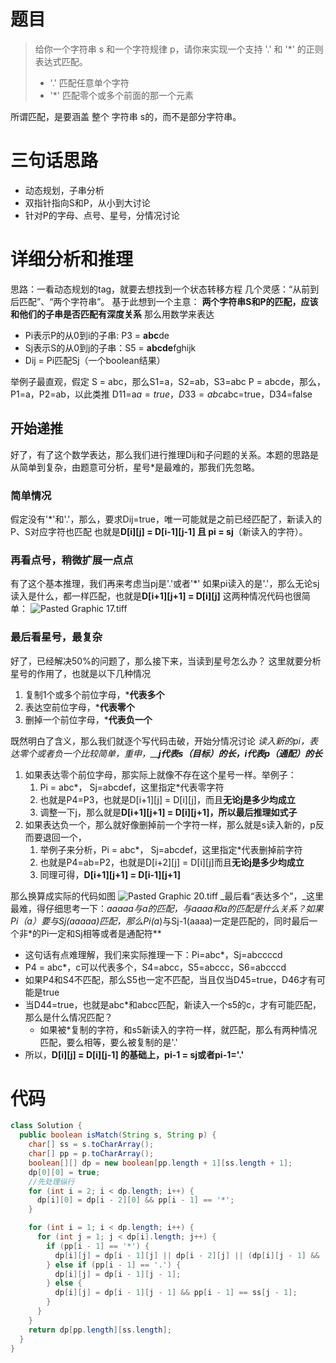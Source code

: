 # 题目
> 给你一个字符串 s 和一个字符规律 p，请你来实现一个支持 '.' 和 '*' 的正则表达式匹配。
> - '.' 匹配任意单个字符
> - '*' 匹配零个或多个前面的那一个元素
> 
所谓匹配，是要涵盖 整个 字符串 s的，而不是部分字符串。

# 三句话思路

- 动态规划，子串分析
- 双指针指向S和P，从小到大讨论
- 针对P的字母、点号、星号，分情况讨论
# 详细分析和推理
思路：一看动态规划的tag，就要去想找到一个状态转移方程
几个灵感：“从前到后匹配”、“两个字符串”。
基于此想到一个主意：
**两个字符串S和P的匹配，应该和他们的子串是否匹配有深度关系**
那么用数学来表达

- Pi表示P的从0到i的子串: P3 = **abc**de
- Sj表示S的从0到j的子串：S5 = **abcde**fghijk
- Dij = Pi匹配Sj（一个boolean结果）

举例子最直观，假定
S = abc，那么S1=a，S2=ab，S3=abc
P = abcde，那么，P1=a，P2=ab，以此类推
D11=a$a=true，D33=abc$abc=true，D34=false
## 开始递推
好了，有了这个数学表达，那么我们进行推理Dij和子问题的关系。本题的思路是从简单到复杂，由题意可分析，星号*是最难的，那我们先忽略。
### 简单情况
假定没有'*'和'.'，那么，要求Dij=true，唯一可能就是之前已经匹配了，新读入的P、S对应字符也匹配
也就是**D[i][j] = D[i-1][j-1] 且 pi = sj**（新读入的字符）。
### 再看点号，稍微扩展一点点
有了这个基本推理，我们再来考虑当pj是'.'或者'*'
如果pi读入的是'.'，那么无论sj读入是什么，都一样匹配，也就是**D[i+1][j+1] = D[i][j]**
这两种情况代码也很简单：
![Pasted Graphic 17.tiff](https://cdn.nlark.com/yuque/0/2024/tif/22367711/1718279530414-2a6ab7b6-588e-45c4-a8af-798aed60ad43.tif?x-oss-process=image/format,png#averageHue=%232c2c2b&clientId=u8b4b6ed7-120a-4&from=paste&height=267&id=u301f2bad&originHeight=534&originWidth=1536&originalType=binary&ratio=2&rotation=0&showTitle=false&size=2465070&status=done&style=none&taskId=uf9d1d646-41f3-43ef-8102-dcd0a23ef08&title=&width=768)
### 最后看星号，最复杂
好了，已经解决50%的问题了，那么接下来，当读到星号怎么办？
这里就要分析星号的作用了，也就是以下几种情况

1. 复制1个或多个前位字母，***代表多个**
2. 表达空前位字母，***代表零个**
3. 删掉一个前位字母，***代表负一个**

既然明白了含义，那么我们就逐个写代码击破，开始分情况讨论
_读入新的pi，表达零个或者负一个比较简单，重申，__**j代表s（目标）的长，i代表p（通配）的长**_

1. 如果表达零个前位字母，那实际上就像不存在这个星号一样。举例子：
   1. Pi = abc*， Sj=abcdef，这里指定*代表零字符
   2. 也就是P4=P3，也就是D[i+1][j] = D[i][j]，而且**无论j是多少均成立**
   3. 调整一下j，那么就是**D[i+1][j+1] = D[i][j+1]，所以最后推理如式子**
2. 如果表达负一个，那么就好像删掉前一个字符一样，那么就是s读入新的，p反而要退回一个，
   1. 举例子来分析，Pi = abc*， Sj=abcdef，这里指定*代表删掉前字符
   2. 也就是P4=ab=P2，也就是D[i+2][j] = D[i][j]而且**无论j是多少均成立**
   3. 同理可得，**D[i+1][j+1] = D[i-1][j+1]**

那么换算成实际的代码如图
![Pasted Graphic 20.tiff](https://cdn.nlark.com/yuque/0/2024/tif/22367711/1718279765230-9f9969b1-f07e-400e-b5e5-6bf9bacc65ff.tif?x-oss-process=image/format,png#averageHue=%232d2d2c&clientId=u8b4b6ed7-120a-4&from=paste&height=203&id=u3d66fd26&originHeight=406&originWidth=1422&originalType=binary&ratio=2&rotation=0&showTitle=false&size=1736346&status=done&style=none&taskId=u51f88848-4325-4764-9ad3-3450af0786a&title=&width=711)
_最后看“表达多个”，_这里最难，得仔细思考一下：**aaaaa与a的匹配，与aaaa和a的匹配是什么关系？如果Pi（a*）要与Sj(aaaaa)匹配，那么Pi(a*)与Sj-1(aaaa)一定是匹配的，同时最后一个非*的Pi一定和Sj相等或者是通配符**

- 这句话有点难理解，我们来实际推理一下：Pi=abc*，Sj=abccccd
- P4 = abc*，c可以代表多个，S4=abcc，S5=abccc，S6=abcccd
- 如果P4和S4不匹配，那么S5也一定不匹配，当且仅当D45=true，D46才有可能是true
- 当D44=true，也就是abc*和abcc匹配，新读入一个s5的c，才有可能匹配，那么是什么情况匹配？
   - 如果被*复制的字符，和s5新读入的字符一样，就匹配，那么有两种情况匹配，要么相等，要么被复制的是'.'
- 所以，**D[i][j] = D[i][j-1] 的基础上，pi-1 = sj或者pi-1='.'**
# 代码
```java
class Solution {
  public boolean isMatch(String s, String p) {
    char[] ss = s.toCharArray();
    char[] pp = p.toCharArray();
    boolean[][] dp = new boolean[pp.length + 1][ss.length + 1];
    dp[0][0] = true;
    //先处理纵行
    for (int i = 2; i < dp.length; i++) {
      dp[i][0] = dp[i - 2][0] && pp[i - 1] == '*';
    }

    for (int i = 1; i < dp.length; i++) {
      for (int j = 1; j < dp[i].length; j++) {
        if (pp[i - 1] == '*') {
          dp[i][j] = dp[i - 1][j] || dp[i - 2][j] || (dp[i][j - 1] && (pp[i - 2] == ss[j - 1] || pp[i - 2] == '.'));
        } else if (pp[i - 1] == '.') {
          dp[i][j] = dp[i - 1][j - 1];
        } else {
          dp[i][j] = dp[i - 1][j - 1] && pp[i - 1] == ss[j - 1];
        }
      }
    }
    return dp[pp.length][ss.length];
  }
}
```
